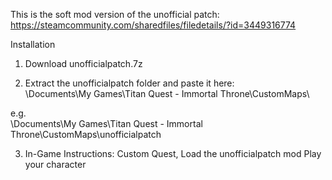 This is the soft mod version of the unofficial patch: https://steamcommunity.com/sharedfiles/filedetails/?id=3449316774

Installation

1. Download unofficialpatch.7z

2. Extract the unofficialpatch folder and paste it here:  
  \Documents\My Games\Titan Quest - Immortal Throne\CustomMaps\

e.g.  
  \Documents\My Games\Titan Quest - Immortal Throne\CustomMaps\unofficialpatch

3. In-Game Instructions:
Custom Quest, Load the unofficialpatch mod
Play your character

